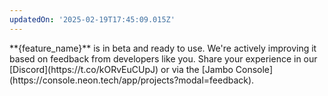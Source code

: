 ```yaml
---
updatedOn: '2025-02-19T17:45:09.015Z'
---
```


<Admonition type="note" title="Beta">
**{feature_name}** is in beta and ready to use. We're actively improving it based on feedback from developers like you. Share your experience in our [Discord](https://t.co/kORvEuCUpJ) or via the [Jambo Console](https://console.neon.tech/app/projects?modal=feedback).
</Admonition>

